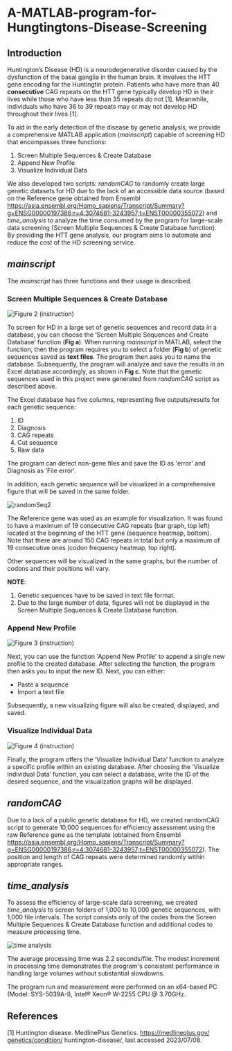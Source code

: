 # A-MATLAB-program-for-Hungtingtons-Disease-Screening

## Introduction
Huntington’s Disease (HD) is a neurodegenerative disorder caused by the dysfunction of the basal ganglia in the human brain. It involves the HTT gene encoding for the Huntingtin protein. Patients who have more than 40 **consecutive** CAG repeats on the HTT gene typically develop HD in their lives while those who have less than 35 repeats do not [1]. Meanwhile, individuals who have 36 to 39 repeats may or may not develop HD throughout their lives [1].

To aid in the early detection of the disease by genetic analysis, we provide a comprehensive MATLAB application (_mainscript_) capable of screening HD that encompasses three functions:
1. Screen Multiple Sequences & Create Database
2. Append New Profile
3. Visualize Individual Data

We also developed two scripts: _randomCAG_ to randomly create large genetic datasets for HD due to the lack of an accessible data source (based on the Reference gene obtained from Ensembl https://asia.ensembl.org/Homo_sapiens/Transcript/Summary?g=ENSG00000197386;r=4:3074681-3243957;t=ENST00000355072) and _time_analysis_ to analyze the time consumed by the program for large-scale data screening (Screen Multiple Sequences & Create Database function).
By providing the HTT gene analysis, our program aims to automate and reduce the cost of the HD screening service.

## _mainscript_
The _mainscript_ has three functions and their usage is described.
### Screen Multiple Sequences & Create Database

![Figure 2 (instruction)](https://github.com/trangthyy/A-MATLAB-application-for-Efficient-Huntingtons-Disease-Screening/assets/139542244/2880be73-3bd1-412e-9354-dd20d24cde2c)

To screen for HD in a large set of genetic sequences and record data in a database, you can choose the ‘Screen Multiple Sequences and Create Database’ function (**Fig a**). When running _mainscript_ in MATLAB, select the function, then the program requires you to select a folder (**Fig b**) of genetic sequences saved as **text files**. The program then asks you to name the database. Subsequently, the program will analyze and save the results in an Excel database accordingly, as shown in **Fig c**. Note that the genetic sequences used in this project were generated from _randomCAG_ script as described above.

The Excel database has five columns, representing five outputs/results for each genetic sequence:
1. ID
2. Diagnosis
3. CAG repeats
4. Cut sequence
5. Raw data

The program can detect non-gene files and save the ID as 'error' and Diagnosis as 'File error'. 

In addition, each genetic sequence will be visualized in a comprehensive figure that will be saved in the same folder.

![randomSeq2](https://github.com/trangthyy/A-MATLAB-application-for-Efficient-Huntingtons-Disease-Screening/assets/139542244/fe28d0df-c77a-4ec5-9f9f-d7e57290ec7e)

The Reference gene was used as an example for visualization. It was found to have a maximum of 19 consecutive CAG repeats (bar graph, top left) located at the beginning of the HTT gene (sequence heatmap, bottom). Note that there are around 150 CAG repeats in total but only a maximum of 19 consecutive ones (codon frequency heatmap, top right).

Other sequences will be visualized in the same graphs, but the number of codons and their positions will vary.

**NOTE**:
1. Genetic sequences have to be saved in text file format.
2. Due to the large number of data, figures will not be displayed in the Screen Multiple Sequences & Create Database function.

### Append New Profile

![Figure 3 (instruction)](https://github.com/trangthyy/A-MATLAB-application-for-Efficient-Huntingtons-Disease-Screening/assets/139542244/a474c1f9-4f69-4d14-a743-4f4a4c89e55f)

Next, you can use the function 'Append New Profile' to append a single new profile to the created database. After selecting the function, the program then asks you to input the new ID. Next, you can either:
* Paste a sequence
* Import a text file

Subsequently, a new visualizing figure will also be created, displayed, and saved.

### Visualize Individual Data

![Figure 4 (instruction)](https://github.com/trangthyy/A-MATLAB-application-for-Efficient-Huntingtons-Disease-Screening/assets/139542244/ccc1d176-d2bf-46f9-a1bc-845b285bc6e3)

Finally, the program offers the ‘Visualize Individual Data’ function to analyze a specific profile within an existing database. After choosing the ‘Visualize Individual Data’ function, you can select a database, write the ID of the desired sequence, and the visualization graphs will be displayed.

## _randomCAG_
Due to a lack of a public genetic database for HD, we created randomCAG script to generate 10,000 sequences for efficiency assessment using the raw Reference gene as the template (obtained from Ensembl https://asia.ensembl.org/Homo_sapiens/Transcript/Summary?g=ENSG00000197386;r=4:3074681-3243957;t=ENST00000355072). The position and length of CAG repeats were determined randomly within appropriate ranges.

## _time_analysis_
To assess the efficiency of large-scale data screening, we created _time_analysis_ to screen folders of 1,000 to 10,000 genetic sequences, with 1,000 file intervals. The script consists only of the codes from the Screen Multiple Sequences & Create Database function and additional codes to measure processing time.

![time analysis](https://github.com/trangthyy/A-MATLAB-application-for-Efficient-Huntingtons-Disease-Screening/assets/139542244/2437759f-a9bb-44be-bc5f-f938dda77148)

The average processing time was 2.2 seconds/file. The modest increment in processing time demonstrates the program's consistent performance in handling large volumes without substantial slowdowns.

The program run and measurement were performed on an x64-based PC (Model: SYS-5039A-I), Intel® Xeon® W-2255 CPU @ 3.70GHz.

## References
[1] Huntington disease. MedlinePlus Genetics. https://medlineplus.gov/‌genetics/condition/‌ h‌untington-disease/, last accessed 2023/07/08.
